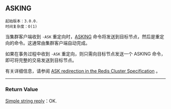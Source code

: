 ## ASKING

    起始版本：3.0.0.
    时间复杂度：O(1)

当集群客户端收到 `-ASK` 重定向时，[ASKING](asking.md) 命令将发送到目标节点，然后是重定向的命令。这通常由集群客户端自动完成。

如果在事务过程中收到 `-ASK` 重定向，则只需向目标节点发送一个 ASKING 命令，即可将完整的交易发送到目标节点。

有关详细信息，请参阅 [ASK redirection in the Redis Cluster Specification](../topics/cluster-spec.md#ask-redirection) 。

---

### Return Value

[Simple string reply](../topics/protocol.md#resp-simple-strings)：OK.